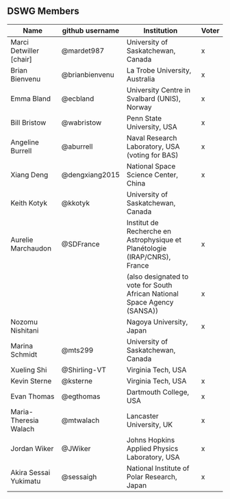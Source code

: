 ## DSWG Members

| Name                    | github username | Institution                                                                | Voter |
|-------------------------|-----------------|----------------------------------------------------------------------------|-------|
| Marci Detwiller [chair] | @mardet987      | University of Saskatchewan, Canada                                         |   x   |
| Brian Bienvenu          | @brianbienvenu  | La Trobe University, Australia                                             |   x   |
| Emma Bland              | @ecbland        | University Centre in Svalbard (UNIS), Norway                               |   x   |
| Bill Bristow            | @wabristow      | Penn State University, USA                                                 |   x   |
| Angeline Burrell        | @aburrell       | Naval Research Laboratory, USA  (voting for BAS)                           |   x   |
| Xiang Deng              | @dengxiang2015  | National Space Science Center, China                                       |   x   |
| Keith Kotyk             | @kkotyk         | University of Saskatchewan, Canada                                         |       |
| Aurelie Marchaudon      | @SDFrance       | Institut de Recherche en Astrophysique et Planétologie (IRAP/CNRS), France |   x   |
|                         |                 | (also designated to vote for South African National Space Agency (SANSA))  |   x   |
| Nozomu Nishitani        |                 | Nagoya University, Japan                                                   |   x   |
| Marina Schmidt          | @mts299         | University of Saskatchewan, Canada                                         |       |
| Xueling Shi             | @Shirling-VT    | Virginia Tech, USA                                                         |       |
| Kevin Sterne            | @ksterne        | Virginia Tech, USA                                                         |   x   |
| Evan Thomas             | @egthomas       | Dartmouth College, USA                                                     |   x   |
| Maria-Theresia Walach   | @mtwalach       | Lancaster University, UK                                                   |   x   |
| Jordan Wiker            | @JWiker         | Johns Hopkins Applied Physics Laboratory, USA                              |   x   |
| Akira Sessai Yukimatu   | @sessaigh       | National Institute of Polar Research, Japan                                |   x   |


